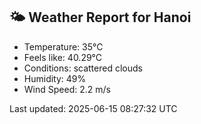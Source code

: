 <!-- WEATHER-START -->
## 🌤 Weather Report for Hanoi

- Temperature: 35°C
- Feels like: 40.29°C
- Conditions: scattered clouds
- Humidity: 49%
- Wind Speed: 2.2 m/s

Last updated: 2025-06-15 08:27:32 UTC
<!-- WEATHER-END -->
